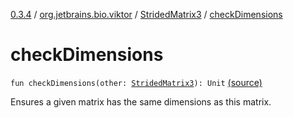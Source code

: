 [0.3.4](../../index.md) / [org.jetbrains.bio.viktor](../index.md) / [StridedMatrix3](index.md) / [checkDimensions](.)

# checkDimensions

`fun checkDimensions(other: `[`StridedMatrix3`](index.md)`): Unit` [(source)](https://github.com/JetBrains-Research/viktor/blob/0.3.4/src/main/kotlin/org/jetbrains/bio/viktor/StridedMatrix3.kt#L174)

Ensures a given matrix has the same dimensions as this matrix.

